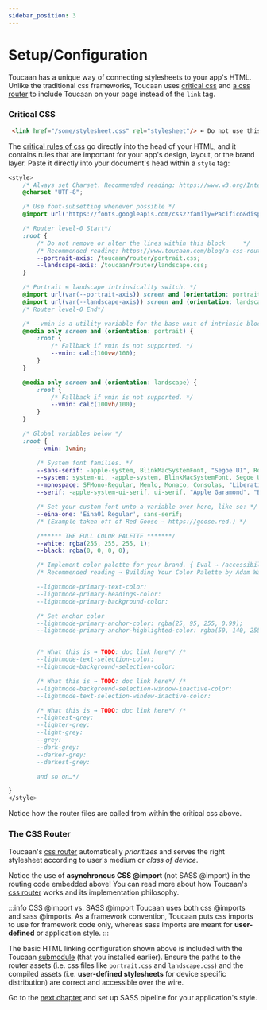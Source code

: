 ```yaml
---
sidebar_position: 3
---
```


# Setup/Configuration 

Toucaan has a unique way of connecting stylesheets to your app's HTML. Unlike the traditional css frameworks, Toucaan uses [critical css](https://github.com/Toucaan/toucaan/blob/master/_critical.scss) and [a css router](core-concepts/router.md) to include Toucaan on your page instead of the `link` tag. 


### Critical CSS
```HTML
 <link href="/some/stylesheet.css" rel="stylesheet"/> ← Do not use this! 🚫
```

The [critical rules of css](https://github.com/Toucaan/toucaan/blob/master/_critical.scss) go directly into the head of your HTML, and it contains rules that are important for your app's design, layout, or the brand layer. Paste it directly into your document's head within a `style` tag:

```css title="CSS router level-0, @font-faces, and other initial critical css."
<style>
    /* Always set Charset. Recommended reading: https://www.w3.org/International/questions/qa-css-charset.en */
    @charset "UTF-8";

    /* Use font-subsetting whenever possible */
    @import url('https://fonts.googleapis.com/css2?family=Pacifico&display=swap&text="RedGosithub"');

    /* Router level-0 Start*/
    :root {
        /* Do not remove or alter the lines within this block     */
        /* Recommended reading: https://www.toucaan.com/blog/a-css-router */
        --portrait-axis: /toucaan/router/portrait.css;
        --landscape-axis: /toucaan/router/landscape.css;
    }

    /* Portrait ⇋ landscape intrinsicality switch. */
    @import url(var(--portrait-axis)) screen and (orientation: portrait);
    @import url(var(--landscape-axis)) screen and (orientation: landscape);
    /* Router level-0 End*/

    /* --vmin is a utility variable for the base unit of intrinsic blockscoped typography. */
    @media only screen and (orientation: portrait) {
        :root {
            /* Fallback if vmin is not supported. */
            --vmin: calc(100vw/100);
        }
    }

    @media only screen and (orientation: landscape) {
        :root {
            /* Fallback if vmin is not supported. */
            --vmin: calc(100vh/100);
        }
    }

    /* Global variables below */
    :root {
        --vmin: 1vmin;

        /* System font families. */
        --sans-serif: -apple-system, BlinkMacSystemFont, "Segoe UI", Roboto, "Helvetica Neue", Arial, "Noto Sans", sans-serif, "Apple Color Emoji", "Segoe UI Emoji", "Segoe UI Symbol", "Noto Color Emoji";
        --system: system-ui, -apple-system, BlinkMacSystemFont, Segoe UI, Roboto, Oxygen, Ubuntu, Cantarell, Droid Sans, Helvetica Neue, Fira Sans, sans-serif !important;
        --monospace: SFMono-Regular, Menlo, Monaco, Consolas, "Liberation Mono", "Courier New", monospace;
        --serif: -apple-system-ui-serif, ui-serif, "Apple Garamond", "Baskerville", "Times New Roman", "Droid Serif", "Times", "Source Serif Pro", serif;

        /* Set your custom font unto a variable over here, like so: */
        --eina-one: 'Eina01 Regular', sans-serif;
        /* (Example taken off of Red Goose → https://goose.red.) */

        /****** THE FULL COLOR PALETTE *******/
        --white: rgba(255, 255, 255, 1);
        --black: rgba(0, 0, 0, 0);

        /* Implement color palette for your brand. { Eval → /accessibility/_darkmode.scss. }. */
        /* Recommended reading → Building Your Color Palette by Adam Wathan. https://www.refactoringui.com/previews/building-your-color-palette

        --lightmode-primary-text-color:
        --lightmode-primary-headings-color:
        --lightmode-primary-background-color:

        /* Set anchor color
        --lightmode-primary-anchor-color: rgba(25, 95, 255, 0.99);
        --lightmode-primary-anchor-highlighted-color: rgba(50, 140, 255, 0.99);


        /* What this is → TODO: doc link here*/ /*
        --lightmode-text-selection-color:
        --lightmode-background-selection-color:

        /* What this is → TODO: doc link here*/ /*
        --lightmode-background-selection-window-inactive-color:
        --lightmode-text-selection-window-inactive-color:

        /* What this is → TODO: doc link here*/ /*
        --lightest-grey:
        --lighter-grey:
        --light-grey:
        --grey:
        --dark-grey:
        --darker-grey:
        --darkest-grey:

        and so on…*/

}
</style>
```

Notice how the router files are called from within the critical css above.

### The CSS Router

Toucaan's [css router](core-concepts/router.md) automatically _prioritizes_ and serves the right stylesheet according to user's medium or _class of device_. 

Notice the use of **asynchronous CSS @import** (not SASS @import) in the routing code embedded above! You can read more about how Toucaan's [css router](https://www.toucaan.com/blog/a-css-router) works and its implementation philosophy.

:::info CSS @import vs. SASS @import 
Toucaan uses both css @imports and sass @imports. As a framework convention, Toucaan puts css imports to use for framework code only, whereas sass imports are meant for **user-defined** or application style. 
:::

The basic HTML linking configuration shown above is included with the Toucaan [submodule](https://github.com/Toucaan/toucaan/blob/master/_critical.scss) (that you installed earlier). Ensure the paths to the router assets (i.e. css files like `portrait.css` and `landscape.css`) and the compiled assets (i.e. **user-defined stylesheets** for device specific distribution) are correct and accessible over the wire.

Go to the [next chapter](./processor) and set up SASS pipeline for your application's style.
